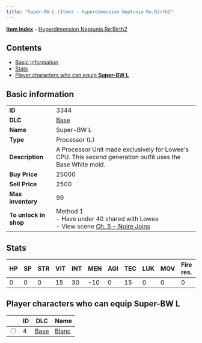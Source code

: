 ```yaml
---
title: "Super-BW L (Item) - Hyperdimension Neptunia Re;Birth2"
---
```


[**Item Index**](/neptunia/rb2/item/index.html) - [Hyperdimension Neptunia Re;Birth2](/neptunia/rb2)

## Contents

- [Basic information](#basic-information)
- [Stats](#stats)
- [Player characters who can equip **Super-BW L**](#player-characters-who-can-equip-super-bw-l)

## Basic information

|   |   |
| -- | -- |
| **ID** | 3344 |
| **DLC** | [Base](/neptunia/rb2/dlc/0-base.html) |
| **Name** | Super-BW L |
| **Type** | Processor (L) |
| **Description** | A Processor Unit made exclusively for Lowee's CPU. This second generation outfit uses the Base White mold. |
| **Buy Price** | 25000 |
| **Sell Price** | 2500 |
| **Max inventory** | 99 |
| **To unlock in shop** | Method 1<br />- Have under 40 shared with Lowee<br />- View scene [Ch. 5 - Noire Joins](/neptunia/rb2/scene/0-377-ch-5-noire-joins.html) |

## Stats

| HP | SP | STR | VIT | INT | MEN | AGI | TEC | LUK | MOV | Fire res. | Ice res. | Wind res. | Lightning res. |
| -- | -- | --- | --- | --- | --- | --- | --- | --- | --- | --------- | -------- | --------- | -------------- |
| 0 | 0 | 0 | 15 | 30 | -10 | 0 | 15 | 0 | 0 | 0 | 0 | 0 | 0 |

## Player characters who can equip **Super-BW L**

|    | ID | DLC | Name |
| -- | -- | --- | ---- |
| <input type="checkbox" id="rb2-player-0-4" class="trackbox" /> | 4 | [Base](/neptunia/rb2/dlc/0-base.html) | [Blanc](/neptunia/rb2/player/0-4-blanc.html) |